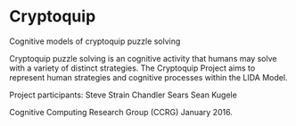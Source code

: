 # Cryptoquip
Cognitive models of cryptoquip puzzle solving

Cryptoquip puzzle solving is an cognitive activity that humans may solve with a variety of distinct strategies. The Cryptoquip Project aims to represent human strategies and cognitive processes within the LIDA Model.

Project participants:
Steve Strain
Chandler Sears
Sean Kugele

Cognitive Computing Research Group (CCRG)
January 2016.
